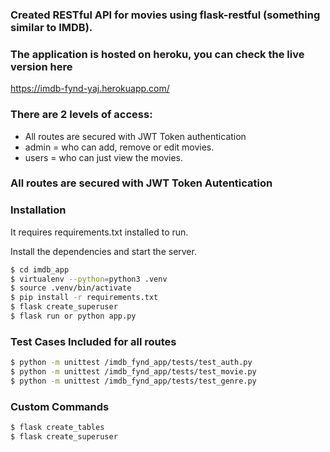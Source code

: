 ### Created RESTful API for movies using flask-restful (something similar to IMDB).

### The application is hosted on heroku, you can check the live version here
https://imdb-fynd-yaj.herokuapp.com/


### There are 2 levels of access:
- All routes are secured with JWT Token authentication
- admin = who can add, remove or edit movies.
- users = who can just view the movies.


### All routes are secured with JWT Token Autentication

### Installation

It requires requirements.txt installed to run.

Install the dependencies and start the server.

```sh
$ cd imdb_app
$ virtualenv --python=python3 .venv
$ source .venv/bin/activate
$ pip install -r requirements.txt
$ flask create_superuser
$ flask run or python app.py
```

### Test Cases Included for all routes
```sh
$ python -m unittest /imdb_fynd_app/tests/test_auth.py
$ python -m unittest /imdb_fynd_app/tests/test_movie.py
$ python -m unittest /imdb_fynd_app/tests/test_genre.py
```

### Custom Commands
```sh
$ flask create_tables
$ flask create_superuser
```



